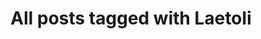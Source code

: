 ---
layout: tag
title: "All posts tagged with Laetoli"
permalink: /weblog/tags/laetoli/
taxonomy: Laetoli
---